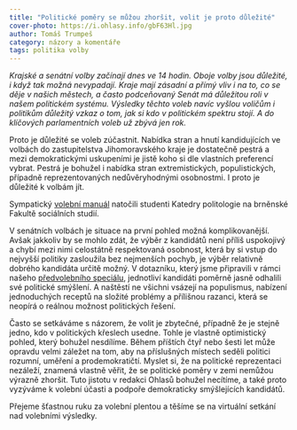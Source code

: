 ```yaml
---
title: "Politické poměry se můžou zhoršit, volit je proto důležité"
cover-photo: https://i.ohlasy.info/gbF63Hl.jpg
author: Tomáš Trumpeš
category: názory a komentáře
tags: politika volby
---
```


*Krajské a senátní volby začínají dnes ve 14 hodin. Oboje volby jsou důležité, i když tak možná nevypadají. Kraje mají zásadní a přímý vliv i na to, co se děje v našich městech, a často podceňovaný Senát má důležitou roli v našem politickém systému. Výsledky těchto voleb navíc vyšlou voličům i politikům důležitý vzkaz o tom, jak si kdo v politickém spektru stojí. A do klíčových parlamentních voleb už zbývá jen rok.*

Proto je důležité se voleb zúčastnit. Nabídka stran a hnutí kandidujících ve volbách do zastupitelstva Jihomoravského kraje je dostatečně pestrá a mezi demokratickými uskupeními je jistě koho si dle vlastních preferencí vybrat. Pestrá je bohužel i nabídka stran extremistických, populistických, případně reprezentovaných nedůvěryhodnými osobnostmi. I proto je důležité k volbám jít.

Sympatický [volební manuál](https://www.youtube.com/watch?v=sw_O4ZYh1t0) natočili studenti Katedry politologie na brněnské Fakultě sociálních studií.

V senátních volbách je situace na první pohled možná komplikovanější. Avšak jakkoliv by se mohlo zdát, že výběr z kandidátů není příliš uspokojivý a chybí mezi nimi celostátně respektovaná osobnost, která by si vstup do nejvyšší politiky zasloužila bez nejmenších pochyb, je výběr relativně dobrého kandidáta určitě možný. V dotazníku, který jsme připravili v rámci našeho [předvolebního speciálu](http://ohlasy.info/special/volby2016/), jednotliví kandidáti poměrně jasně odhalili své politické smýšlení. A naštěstí ne všichni vsázejí na populismus, nabízení jednoduchých receptů na složité problémy a přílišnou razanci, která se neopírá o reálnou možnost politických řešení. 

Často se setkáváme s názorem, že volit je zbytečné, případně že je stejně jedno, kdo v politických křeslech usedne. Tohle je vlastně optimistický pohled, který bohužel nesdílíme. Během příštích čtyř nebo šesti let může opravdu velmi záležet na tom, aby na příslušných místech seděli politici rozumní, uměření a prodemokratičtí. Myslet si, že na politické reprezentaci nezáleží, znamená vlastně věřit, že se politické poměry v zemi nemůžou výrazně zhoršit. Tuto jistotu v redakci Ohlasů bohužel necítíme, a také proto vyzýváme k volební účasti a podpoře demokraticky smýšlejících kandidátů.

Přejeme šťastnou ruku za volební plentou a těšíme se na virtuální setkání nad volebními výsledky.
